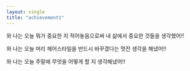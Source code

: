 ```yaml
---
layout: single
title: "achievement1"
---
```


와 나는 오늘 뭐가 중요한 지 적어놓음으로써 내 삶에서 중요한 것들을 생각했어!!

와 나는 오늘 머리 헤어스타일을 반드시 바꾸겠다는 멋잔 생각을 해냈어!!

와 나는 오늘 주말에 무엇을 어떻게 할 지 생각해냈어!!
